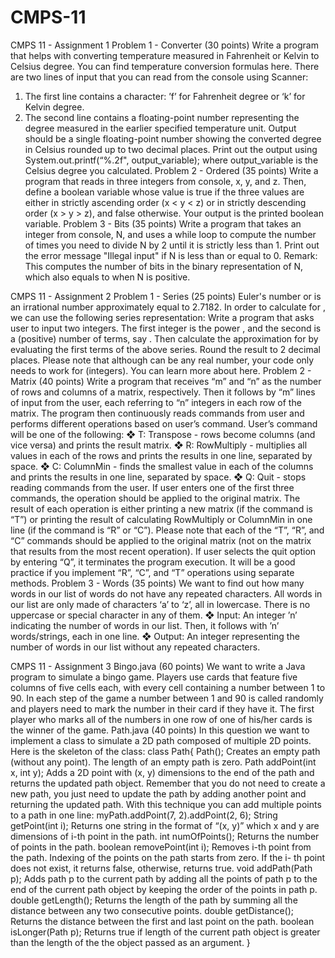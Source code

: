 # CMPS-11

CMPS 11 - Assignment 1
Problem 1 - Converter (30 points)
  Write a program that helps with converting temperature measured in Fahrenheit or Kelvin to
Celsius degree. You can find temperature conversion formulas here.
There are two lines of input that you can read from the console using Scanner:
  1. The first line contains a character: ’f’ for Fahrenheit degree or ‘k’ for Kelvin degree.
  2. The second line contains a floating-point number representing the degree measured
in the earlier specified temperature unit.
Output should be a single floating-point number showing the converted degree in Celsius
rounded up to two decimal places. Print out the output using System.out.printf(“%.2f",
output_variable); where output_variable is the Celsius degree you calculated.
Problem 2 - Ordered (35 points)
  Write a program that reads in three integers from console, x, y, and z. Then, define
a boolean variable whose value is true if the three values are either in strictly ascending order
(x < y < z) or in strictly descending order (x > y > z), and false otherwise. Your output is the
printed boolean variable.
Problem 3 - Bits (35 points)
  Write a program that takes an integer from console, N, and uses a while loop to compute the
number of times you need to divide N by 2 until it is strictly less than 1. Print out the error
message "Illegal input" if N is less than or equal to 0.
Remark: This computes the number of bits in the binary representation of N, which also
equals to when N is positive.


CMPS 11 - Assignment 2
  Problem 1 - Series (25 points)
Euler's number or is an irrational number approximately equal to 2.7182. In order to
calculate for , we can use the following series representation:
  Write a program that asks user to input two integers. The first integer is the power ,
and the second is a (positive) number of terms, say . Then calculate the approximation for
by evaluating the first terms of the above series. Round the result to 2 decimal places.
Please note that although can be any real number, your code only needs to work for
(integers). You can learn more about here.
  Problem 2 - Matrix (40 points)
Write a program that receives “m” and “n” as the number of rows and columns of a
matrix, respectively. Then it follows by “m” lines of input from the user, each referring to “n”
integers in each row of the matrix.
The program then continuously reads commands from user and performs different
operations based on user’s command. User’s command will be one of the following:
  ❖ T: Transpose - rows become columns (and vice versa) and prints the result matrix.
  ❖ R: RowMultiply - multiplies all values in each of the rows and prints the results in
one line, separated by space.
  ❖ C: ColumnMin - finds the smallest value in each of the columns and prints the
results in one line, separated by space.
  ❖ Q: Quit - stops reading commands from the user.
If user enters one of the first three commands, the operation should be applied to the
original matrix. The result of each operation is either printing a new matrix (if the command
is “T”) or printing the result of calculating RowMultiply or ColumnMin in one line (if the
command is “R” or “C”).
Please note that each of the “T”, “R”, and “C” commands should be applied to the
original matrix (not on the matrix that results from the most recent operation).
If user selects the quit option by entering “Q”, it terminates the program execution.
It will be a good practice if you implement “R”, “C”, and “T” operations using separate
methods.
  Problem 3 - Words (35 points)
We want to find out how many words in our list of words do not have any repeated
characters. All words in our list are only made of characters ‘a’ to ‘z’, all in lowercase. There is
no uppercase or special character in any of them.
  ❖ Input: An integer ’n’ indicating the number of words in our list. Then, it follows
with ’n’ words/strings, each in one line.
  ❖ Output: An integer representing the number of words in our list without any
repeated characters.


CMPS 11 - Assignment 3
  Bingo.java (60 points)
We want to write a Java program to simulate a bingo game. Players use cards that
feature five columns of five cells each, with every cell containing a number between 1 to 90.
In each step of the game a number between 1 and 90 is called randomly and players need to
mark the number in their card if they have it. The first player who marks all of the numbers
in one row of one of his/her cards is the winner of the game. 
  Path.java (40 points)
In this question we want to implement a class to simulate a 2D path composed of
multiple 2D points. Here is the skeleton of the class:
class Path{
Path();
Creates an empty path (without any point). The length of an empty path is zero.
Path addPoint(int x, int y);
Adds a 2D point with (x, y) dimensions to the end of the path and returns the updated path
object. Remember that you do not need to create a new path, you just need to update the path
by adding another point and returning the updated path. With this technique you can add
multiple points to a path in one line: myPath.addPoint(7, 2).addPoint(2, 6);
String getPoint(int i);
Returns one string in the format of “(x, y)” which x and y are dimensions of i-th point in the
path.
int numOfPoints();
Returns the number of points in the path.
boolean removePoint(int i);
Removes i-th point from the path. Indexing of the points on the path starts from zero. If the i-
th point does not exist, it returns false, otherwise, returns true.
void addPath(Path p);
Adds path p to the current path by adding all the points of path p to the end of the current
path object by keeping the order of the points in path p.
double getLength();
Returns the length of the path by summing all the distance between any two consecutive
points.
double getDistance();
Returns the distance between the first and last point on the path.
boolean isLonger(Path p);
Returns true if length of the current path object is greater than the length of the the object
passed as an argument.
}
